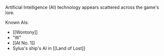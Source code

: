 Artificial Intelligence (AI) technology appears scattered across the game's lore.

Known AIs:
* [[Wontony]]
* "W"
* [[AI No. 1]]
* Sylus's ship's AI in [[Land of Lost]]
